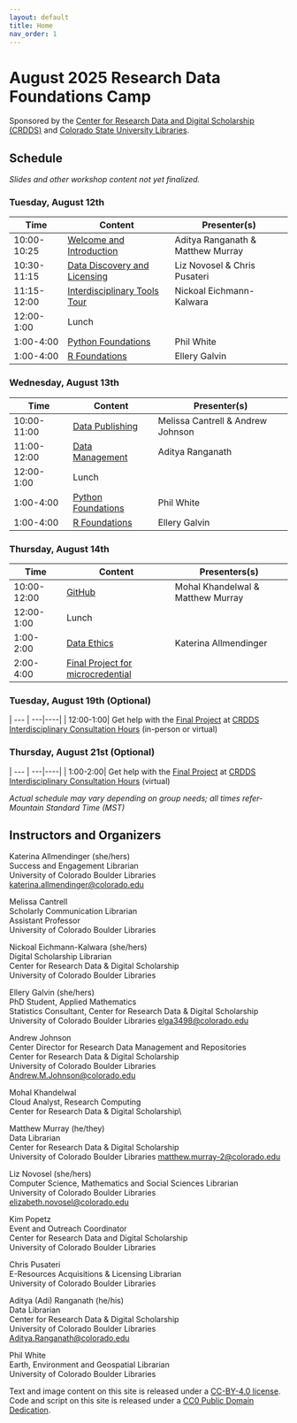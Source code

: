 ```yaml
---
layout: default
title: Home
nav_order: 1
---
```

# August 2025 Research Data Foundations Camp
Sponsored by the [Center for Research Data and Digital Scholarship (CRDDS)](https://www.colorado.edu/crdds/) and [Colorado State University Libraries](https://lib.colostate.edu/services/data-management/).

## Schedule

_Slides and other workshop content not yet finalized._

### Tuesday, August 12th

| Time | Content|Presenter(s)|
| --- | ---|----|
| 10:00-10:25 | [Welcome and Introduction](content/introduction.html)|Aditya Ranganath & Matthew Murray|
| 10:30-11:15| [Data Discovery and Licensing](content/data-discovery.html)| Liz Novosel & Chris Pusateri|
| 11:15-12:00| [Interdisciplinary Tools Tour](content/interdisciplinary-tour.html)| Nickoal Eichmann-Kalwara|
| 12:00-1:00| Lunch|
| 1:00-4:00| [Python Foundations](content/data-analysis-in-python.html)|Phil White|
| 1:00-4:00| [R Foundations](content/data-analysis-in-R.html)|Ellery Galvin| 

### Wednesday, August 13th

| Time | Content|Presenter(s)|
| --- | ---|----|
| 10:00-11:00| [Data Publishing](content/data-publishing-CU-scholar.html)| Melissa Cantrell & Andrew Johnson|
| 11:00-12:00| [Data Management](content/data_management.html)|Aditya Ranganath|
| 12:00-1:00 | Lunch|
| 1:00-4:00| [Python Foundations](content/data-analysis-in-python.html)|Phil White|
| 1:00-4:00| [R Foundations](content/data-analysis-in-R.html)|Ellery Galvin| 

### Thursday, August 14th

| Time | Content|Presenters(s)|
| --- | ---|----|
| 10:00-12:00 | [GitHub](content/git_github.html)| Mohal Khandelwal & Matthew Murray
| 12:00-1:00| Lunch |
| 1:00-2:00| [Data Ethics](content/data-ethics.html)| Katerina Allmendinger|
| 2:00-4:00| [Final Project for microcredential](content/wrap-up/microcredential.html)|

### Tuesday, August 19th (Optional)

| --- | ---|----|
| 12:00-1:00| Get help with the [Final Project](content/wrap-up/microcredential.html) at [CRDDS Interdisciplinary Consultation Hours](https://colorado.libcal.com/calendar/events/CHTuesdays10) (in-person or virtual)

### Thursday, August 21st (Optional)

| --- | ---|----|
| 1:00-2:00| Get help with the [Final Project](content/wrap-up/microcredential.html) at [CRDDS Interdisciplinary Consultation Hours](https://colorado.libcal.com/event/13797344) (virtual)

_Actual schedule may vary depending on group needs; all times refer-Mountain Standard Time (MST)_  


## Instructors and Organizers

Katerina Allmendinger (she/hers)\
Success and Engagement Librarian\
University of Colorado Boulder Libraries\
[katerina.allmendinger@colorado.edu](mailto:katerina.allmendinger@colorado.edu)

Melissa Cantrell\
Scholarly Communication Librarian\
Assistant Professor\
University of Colorado Boulder Libraries

Nickoal Eichmann-Kalwara (she/hers)\
Digital Scholarship Librarian\
Center for Research Data & Digital Scholarship\
University of Colorado Boulder Libraries

Ellery Galvin (she/hers)\
PhD Student, Applied Mathematics\
Statistics Consultant, Center for Research Data & Digital Scholarship\
University of Colorado Boulder Libraries
[elga3498@colorado.edu](mailto:elga3498@colorado.edu)

Andrew Johnson\
Center Director for Research Data Management and Repositories\
Center for Research Data & Digital Scholarship\
University of Colorado Boulder Libraries\
[Andrew.M.Johnson@colorado.edu](mailto:Andrew.M.Johnson@colorado.edu)

Mohal Khandelwal\
Cloud Analyst, Research Computing\
Center for Research Data & Digital Scholarship\

Matthew Murray (he/they)\
Data Librarian\
Center for Research Data & Digital Scholarship\
University of Colorado Boulder Libraries
[matthew.murray-2@colorado.edu](mailto:matthew.murray-2@colorado.edu)

Liz Novosel (she/hers)\
Computer Science, Mathematics and Social Sciences Librarian\
University of Colorado Boulder Libraries\
[elizabeth.novosel@colorado.edu](mailto:elizabeth.novosel@colorado.edu)

Kim Popetz\
Event and Outreach Coordinator\
Center for Research Data and Digital Scholarship\
University of Colorado Boulder Libraries

Chris Pusateri\
E-Resources Acquisitions & Licensing Librarian\
University of Colorado Boulder Libraries

Aditya (Adi) Ranganath (he/his)\
Data Librarian\
Center for Research Data & Digital Scholarship\
University of Colorado Boulder Libraries\
[Aditya.Ranganath@colorado.edu](mailto:Aditya.Ranganath@colorado.edu)

Phil White\
Earth, Environment and Geospatial Librarian\
University of Colorado Boulder Libraries

Text and image content on this site is released under a [CC-BY-4.0 license](https://creativecommons.org/licenses/by/4.0/).\
Code and script on this site is released under a [CC0 Public Domain Dedication](https://creativecommons.org/publicdomain/zero/1.0/).